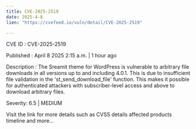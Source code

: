 ```yaml
---
title: CVE-2025-2519
date: 2025-4-8
lien: "https://cvefeed.io/vuln/detail/CVE-2025-2519"

---
```


CVE ID : CVE-2025-2519

Published :  April 8
2025
2:15 a.m. | 1 hour ago

Description : The Sreamit theme for WordPress is vulnerable to arbitrary file downloads in all versions up to
and including
4.0.1. This is due to insufficient file validation in the 'st_send_download_file' function. This makes it possible for authenticated attackers
with subscriber-level access and above
to download arbitrary files.

Severity: 6.5 | MEDIUM

Visit the link for more details
such as CVSS details
affected products
timeline
and more...
